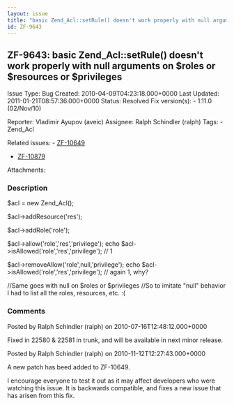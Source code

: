 ```yaml
---
layout: issue
title: "basic Zend_Acl::setRule() doesn't work properly with null arguments on $roles or $resources or $privileges"
id: ZF-9643
---
```


ZF-9643: basic Zend\_Acl::setRule() doesn't work properly with null arguments on $roles or $resources or $privileges
--------------------------------------------------------------------------------------------------------------------

 Issue Type: Bug Created: 2010-04-09T04:23:18.000+0000 Last Updated: 2011-01-21T08:57:36.000+0000 Status: Resolved Fix version(s): - 1.11.0 (02/Nov/10)
 
 Reporter:  Vladimir Ayupov (aveic)  Assignee:  Ralph Schindler (ralph)  Tags: - Zend\_Acl
 
 Related issues: - [ZF-10649](/issues/browse/ZF-10649)
- [ZF-10879](/issues/browse/ZF-10879)
 
 Attachments: 
### Description

$acl = new Zend\_Acl();

$acl->addResource('res');

$acl->addRole('role');

$acl->allow('role','res','privilege'); echo $acl->isAllowed('role','res','privilege'); // 1

$acl->removeAllow('role',null,'privilege'); echo $acl->isAllowed('role','res','privilege'); // again 1, why?

//Same goes with null on $roles or $privileges //So to imitate "null" behavior I had to list all the roles, resources, etc. :(

 

 

### Comments

Posted by Ralph Schindler (ralph) on 2010-07-16T12:48:12.000+0000

Fixed in 22580 & 22581 in trunk, and will be available in next minor release.

 

 

Posted by Ralph Schindler (ralph) on 2010-11-12T12:27:43.000+0000

A new patch has beed added to ZF-10649.

I encourage everyone to test it out as it may affect developers who were watching this issue. It is backwards compatible, and fixes a new issue that has arisen from this fix.

 

 